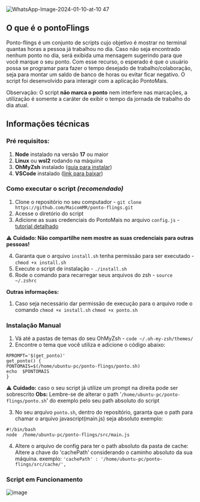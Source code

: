![WhatsApp-Image-2024-01-10-at-10 47](https://github.com/MaicomMR/ponto-flings/assets/12571488/60c65372-cca9-4afa-8a27-dda3208fe0fb)
## O que é o pontoFlings
Ponto-flings é um conjunto de scripts cujo objetivo é mostrar no terminal quantas horas a pessoa já trabalhou no dia. Caso não seja encontrado nenhum ponto no dia, será exibida uma mensagem sugerindo para que você marque o seu ponto.
Com esse recurso, o esperado é que o usuário possa se programar para fazer o tempo desejado de trabalho/colaboração, seja para montar um saldo de banco de horas ou evitar ficar negativo.
O script foi desenvolvido para interagir com a aplicação PontoMais.

Observação: O script **não marca o ponto** nem interfere nas marcações, a utilização é somente a caráter de exibir o tempo da jornada de trabalho do dia atual.
## Informações técnicas
### Pré requisitos:
1.  **Node** instalado na versão **17** ou maior
2.  **Linux** ou **wsl2** rodando na máquina
3.  **OhMyZsh** instalado ([guia para instalar](https://gist.github.com/MaicomMR/b436ae8f454f1d5a8109353eb027ebc8))
4.  **VSCode** instalado ([link para baixar](https://code.visualstudio.com/))

### Como executar o script _(recomendado)_
1. Clone o repositório no seu computador - `git clone https://github.com/MaicomMR/ponto-flings.git`
2. Acesse o diretório do script
3. Adicione as suas credenciais do PontoMais no arquivo `config.js` - [tutorial detalhado](https://github.com/MaicomMR/ponto-flings/blob/main/readme-ponto-mais.md)

:warning: **Cuidado: Não compartilhe nem mostre as suas credenciais para outras pessoas!**

4. Garanta que o arquivo `install.sh` tenha permissão para ser executado - `chmod +x install.sh`
5. Execute o script de instalação - `./install.sh`
6. Rode o comando para recarregar seus arquivos do zsh - `source ~/.zshrc`

**Outras informações:**
1. Caso seja necessário dar permissão de execução para o arquivo rode o comando
`chmod +x install.sh`
`chmod +x ponto.sh`

### Instalação Manual
1. Vá até a pastas de temas do seu OhMyZsh - `code ~/.oh-my-zsh/themes/` 
2. Encontre o tema que você utiliza e adicione o código abaixo:
```
RPROMPT='$(get_ponto)'
get_ponto() {
PONTOMAIS=$(/home/ubuntu-pc/ponto-flings/ponto.sh)
echo  $PONTOMAIS
}
```
:warning: **Cuidado:** caso o seu script já utilize um prompt na direita pode ser sobrescrito
**Obs:** Lembre-se de alterar o path '`/home/ubuntu-pc/ponto-flings/ponto.sh`' do exemplo pelo seu path absoluto do script

3. No seu arquivo `ponto.sh`, dentro do repositório, garanta que o path para chamar o arquivo javascript(main.js) seja absoluto
exemplo:
```
#!/bin/bash
node  /home/ubuntu-pc/ponto-flings/src/main.js
```

4. Altere o arquivo de config para ter o path absoluto da pasta de cache:
Altere a chave do 'cachePath' considerando o caminho absoluto da sua máquina.
exemplo: `'cachePath' : '/home/ubuntu-pc/ponto-flings/src/cache/',`

### Script em Funcionamento
![image](https://github.com/MaicomMR/ponto-flings/assets/12571488/831f4ca6-dc99-47e8-90b4-2432bb1ef192)
